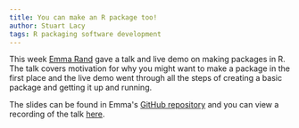 ```yaml
---
title: You can make an R package too!
author: Stuart Lacy
tags: R packaging software development
---
```


This week [Emma Rand][emma] gave a talk and live demo on making packages in R. 
The talk covers motivation for why you might want to make a package in the first place and the live demo went through all the steps of creating a basic package and getting it up and running.

The slides can be found in Emma's [GitHub repository][slides] and you can view a recording of the talk [here][recording].

[emma]: https://github.com/3mmaRand
[slides]: https://github.com/3mmaRand/make-an-r-pkg/tree/main
[recording]: https://eu-lti.bbcollab.com/recording/a4351702957644cc949c31b1ae25849b
